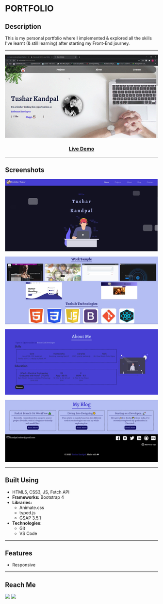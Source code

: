 # **PORTFOLIO**

## **Description**

This is my personal portfolio where I implemented & explored all the skills I've learnt (& still learning) after starting my Front-End journey.

***
![demo](./img/Demo.gif)
### <div align="center"><a href="https://tusharkandpal.github.io">**Live Demo**</a></div>
***

## **Screenshots**
![first img](./img/p1.JPG)

![second img](./img/p2.JPG)

![third img](./img/p3.JPG)

![fourth img](./img/p4.JPG)
***

## **Built Using**

- HTML5, CSS3, JS, Fetch API
- **Frameworks:** Bootstrap 4
- **Libraries:** 
  * Animate.css
  * typed.js
  * GSAP 3.5.1
- **Technologies:** 
  * Git
  * VS Code
***

## **Features**
- Responsive
***

## **Reach Me**
<a href="https://twitter.com/tushar_kandpal"><img src="https://help.twitter.com/content/dam/help-twitter/twitter-logo.png" width="30px"></a>
<a href="https://www.linkedin.com/in/tushar-kandpal/"><img src="https://mavitecgreenenergy.com/wp-content/uploads/2016/04/Linkedin-Icon.png" width="30px"></a>


